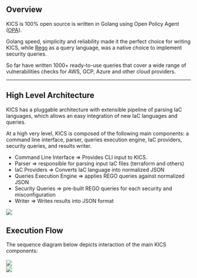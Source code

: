## Overview

KICS is 100% open source is written in Golang using Open Policy Agent (<a href="https://www.openpolicyagent.org/" target="_blank">OPA</a>).

Golang speed, simplicity and reliability made it the perfect choice for writing KICS, while <a href="https://www.openpolicyagent.org/docs/latest/policy-language/" target="_blank">Rego</a> as a query language, was a native choice to implement security queries. 

So far have written 1000+ ready-to-use queries that cover a wide range of vulnerabilities checks for AWS, GCP, Azure and other cloud providers. 

---

## High Level Architecture

KICS has a pluggable architecture with extensible pipeline of parsing IaC languages, which allows an easy integration of new IaC languages and queries.

At a high very level, KICS is composed of the following main components: a command line interface, parser, queries execution engine,  IaC providers,  security queries, and results writer.

- Command Line Interface => Provides CLI input to KICS.
- Parser => responsible for parsing input IaC files (terraform and others)
- IaC Providers => Converts IaC language into normalized JSON
- Queries Execution Engine => applies REGO queries against normalized JSON
- Security Queries => pre-built REGO queries for each security and misconfiguration
- Writer => Writes results into JSON format

<img src="../img/arch/high-level-arch.png" align="left">  

<br/>

## Execution Flow

The sequence diagram below depicts interaction of the main KICS components:  
<br/>
<img src="../img/arch/exec-flow-1.png" align="left">  
<img src="../img/arch/exec-flow-2.png" align="left">
